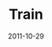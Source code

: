 ---
layout: message
category: message
series: "The Strong Challenge"
title: "Train"
date: 2011-10-29
message_id: 698
---
